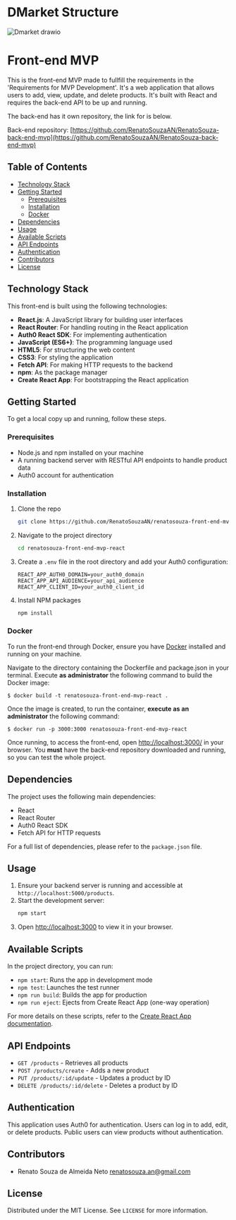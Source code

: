 
# DMarket Structure

![Dmarket drawio](https://github.com/user-attachments/assets/84537415-65f1-4024-b06d-8765cf9f8681)

# Front-end MVP

This is the front-end MVP made to fullfill the requirements in the 'Requirements for MVP Development'. It's a web application that allows users to add, view, update, and delete products. It's built with React and requires the back-end API to be up and running.

The back-end has it own repository, the link for is below.

Back-end repository: [https://github.com/RenatoSouzaAN/RenatoSouza-back-end-mvp](https://github.com/RenatoSouzaAN/RenatoSouza-back-end-mvp)

## Table of Contents

- [Technology Stack](#technology-stack)
- [Getting Started](#getting-started)
  - [Prerequisites](#prerequisites)
  - [Installation](#installation)
  - [Docker](#docker)
- [Dependencies](#dependencies)
- [Usage](#usage)
- [Available Scripts](#available-scripts)
- [API Endpoints](#api-endpoints)
- [Authentication](#authentication)
- [Contributors](#contributors)
- [License](#license)

## Technology Stack

This front-end is built using the following technologies:

-   **React.js**: A JavaScript library for building user interfaces
-   **React Router**: For handling routing in the React application
-   **Auth0 React SDK**: For implementing authentication
-   **JavaScript (ES6+)**: The programming language used
-   **HTML5**: For structuring the web content
-   **CSS3**: For styling the application
-   **Fetch API**: For making HTTP requests to the backend
-   **npm**: As the package manager
-   **Create React App**: For bootstrapping the React application

## Getting Started

To get a local copy up and running, follow these steps.

### Prerequisites

- Node.js and npm installed on your machine
- A running backend server with RESTful API endpoints to handle product data
- Auth0 account for authentication

### Installation

1. Clone the repo
   ```sh
   git clone https://github.com/RenatoSouzaAN/renatosouza-front-end-mvp-react.git
   ```
2. Navigate to the project directory
   ```sh
   cd renatosouza-front-end-mvp-react
   ```
3. Create a `.env` file in the root directory and add your Auth0 configuration:
   ```
   REACT_APP_AUTH0_DOMAIN=your_auth0_domain
   REACT_APP_API_AUDIENCE=your_api_audience
   REACT_APP_CLIENT_ID=your_auth0_client_id
   ```
4. Install NPM packages
   ```sh
   npm install
   ```

### Docker

To run the front-end through Docker, ensure you have [Docker](https://docs.docker.com/engine/install/) installed and running on your machine.

Navigate to the directory containing the Dockerfile and package.json in your terminal. Execute **as administrator** the following command to build the Docker image:

```
$ docker build -t renatosouza-front-end-mvp-react .
```

Once the image is created, to run the container, **execute as an administrator** the following command:

```
$ docker run -p 3000:3000 renatosouza-front-end-mvp-react
```

Once running, to access the front-end, open [http://localhost:3000/](http://localhost:3000/) in your browser. You **must** have the back-end repository downloaded and running, so you can test the whole project.

## Dependencies

The project uses the following main dependencies:

- React
- React Router
- Auth0 React SDK
- Fetch API for HTTP requests

For a full list of dependencies, please refer to the `package.json` file.

## Usage

1. Ensure your backend server is running and accessible at `http://localhost:5000/products`.
2. Start the development server:
   ```sh
   npm start
   ```
3. Open [http://localhost:3000](http://localhost:3000) to view it in your browser.

## Available Scripts

In the project directory, you can run:

- `npm start`: Runs the app in development mode
- `npm test`: Launches the test runner
- `npm run build`: Builds the app for production
- `npm run eject`: Ejects from Create React App (one-way operation)

For more details on these scripts, refer to the [Create React App documentation](https://facebook.github.io/create-react-app/docs/getting-started).

## API Endpoints

- `GET /products` - Retrieves all products
- `POST /products/create` - Adds a new product
- `PUT /products/:id/update` - Updates a product by ID
- `DELETE /products/:id/delete` - Deletes a product by ID

## Authentication

This application uses Auth0 for authentication. Users can log in to add, edit, or delete products. Public users can view products without authentication.

## Contributors

-   Renato Souza de Almeida Neto <renatosouza.an@gmail.com>

## License

Distributed under the MIT License. See `LICENSE` for more information.
